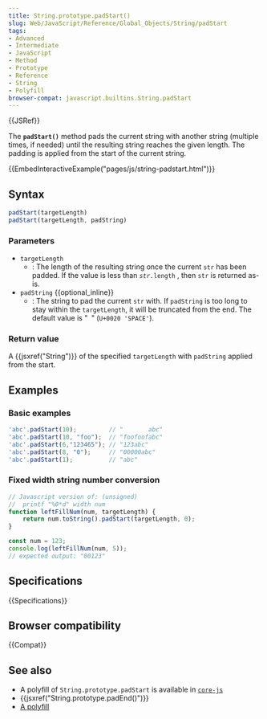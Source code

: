 ```yaml
---
title: String.prototype.padStart()
slug: Web/JavaScript/Reference/Global_Objects/String/padStart
tags:
- Advanced
- Intermediate
- JavaScript
- Method
- Prototype
- Reference
- String
- Polyfill
browser-compat: javascript.builtins.String.padStart
---
```

{{JSRef}}

The **`padStart()`** method pads the current string with another string
(multiple times, if needed) until the resulting string reaches the given length.
The padding is applied from the start of the current string.

{{EmbedInteractiveExample("pages/js/string-padstart.html")}}

## Syntax

```js
padStart(targetLength)
padStart(targetLength, padString)
```

### Parameters

*   `targetLength`
    *   : The length of the resulting string once the current `str` has been padded.
        If the value is less than <code><var>str.</var>length</code> , then `str` is
        returned as-is.
*   `padString` {{optional_inline}}
    *   : The string to pad the current `str` with. If `padString` is too long to
        stay within the `targetLength`, it will be truncated from the end. The
        default value is "` `" (`U+0020 'SPACE'`).

### Return value

A {{jsxref("String")}} of the specified `targetLength` with `padString`
applied from the start.

## Examples

### Basic examples

```js
'abc'.padStart(10);         // "       abc"
'abc'.padStart(10, "foo");  // "foofoofabc"
'abc'.padStart(6,"123465"); // "123abc"
'abc'.padStart(8, "0");     // "00000abc"
'abc'.padStart(1);          // "abc"
```

### Fixed width string number conversion

```js
// Javascript version of: (unsigned)
//  printf "%0*d" width num
function leftFillNum(num, targetLength) {
    return num.toString().padStart(targetLength, 0);
}

const num = 123;
console.log(leftFillNum(num, 5));
// expected output: "00123"
```

## Specifications

{{Specifications}}

## Browser compatibility

{{Compat}}

## See also

*   A polyfill of `String.prototype.padStart` is available in
    [`core-js`](https://github.com/zloirock/core-js#ecmascript-string-and-regexp)
*   {{jsxref("String.prototype.padEnd()")}}
*   [A polyfill](https://github.com/behnammodi/polyfill/blob/master/string.polyfill.js)
